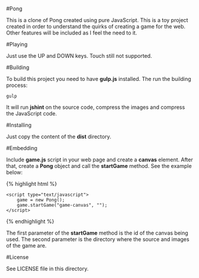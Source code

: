 #Pong

This is a clone of Pong created using pure JavaScript. This is a toy project
created in order to understand the quirks of creating a game for the web.
Other features will be included as I feel the need to it.

#Playing

Just use the UP and DOWN keys. Touch still not supported.

#Building

To build this project you need to have **gulp.js** installed. The run the building
process:

    gulp

It will run **jshint** on the source code, compress the images and compress the
JavaScript code.

#Installing

Just copy the content of the **dist** directory.

#Embedding

Include **game.js** script in your web page and create a **canvas** element.
After that, create a **Pong** object and call the **startGame** method. See
the example below:

{% highlight html %}
    <script type="text/javascript" src="js/game.js"></script>

    <script type="text/javascript">
        game = new Pong();
        game.startGame("game-canvas", "");
    </script>
{% endhighlight %}

The first parameter of the **startGame** method is the id of the canvas being used.
The second parameter is the directory where the source and images of the game are.

#License

See LICENSE file in this directory.
